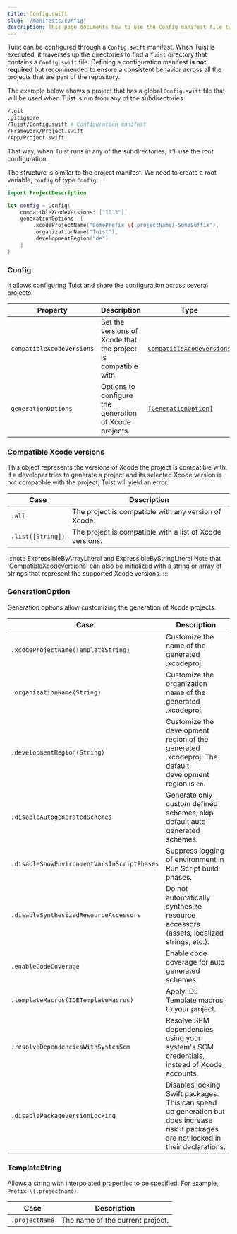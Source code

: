 ```yaml
---
title: Config.swift
slug: '/manifests/config'
description: This page documents how to use the Config manifest file to configure Tuist's functionalities globally.
---
```


Tuist can be configured through a `Config.swift` manifest.
When Tuist is executed, it traverses up the directories to find a `Tuist` directory that contains a `Config.swift` file.
Defining a configuration manifest **is not required** but recommended to ensure a consistent behavior across all the projects that are part of the repository.

The example below shows a project that has a global `Config.swift` file that will be used when Tuist is run from any of the subdirectories:

```bash
/.git
.gitignore
/Tuist/Config.swift # Configuration manifest
/Framework/Project.swift
/App/Project.swift
```

That way, when Tuist runs in any of the subdirectories, it'll use the root configuration.

The structure is similar to the project manifest. We need to create a root variable, `config` of type `Config`:

```swift
import ProjectDescription

let config = Config(
    compatibleXcodeVersions: ["10.3"],
    generationOptions: [
        .xcodeProjectName("SomePrefix-\(.projectName)-SomeSuffix"),
        .organizationName("Tuist"),
        .developmentRegion("de")
    ]
)
```

### Config

It allows configuring Tuist and share the configuration across several projects.

| Property                  | Description                                                    | Type                                                    | Required | Default |
| ------------------------- | -------------------------------------------------------------- | ------------------------------------------------------- | -------- | ------- |
| `compatibleXcodeVersions` | Set the versions of Xcode that the project is compatible with. | [`CompatibleXcodeVersions`](#compatible-xcode-versions) | No       | `.all`  |
| `generationOptions`       | Options to configure the generation of Xcode projects.         | [`[GenerationOption]`](#generationoption)               | No       | `[]`    |

### Compatible Xcode versions

This object represents the versions of Xcode the project is compatible with. If a developer tries to generate a project and its selected Xcode version is not compatible with the project, Tuist will yield an error:

| Case              | Description                                              |
| ----------------- | -------------------------------------------------------- |
| `.all`            | The project is compatible with any version of Xcode.     |
| `.list([String])` | The project is compatible with a list of Xcode versions. |

:::note ExpressibleByArrayLiteral and ExpressibleByStringLiteral
Note that 'CompatibleXcodeVersions' can also be initialized with a string or array of strings that represent the supported Xcode versions.
:::

### GenerationOption

Generation options allow customizing the generation of Xcode projects.

| Case                                        | Description                                                                                                                            |
| ------------------------------------------- | -------------------------------------------------------------------------------------------------------------------------------------- |
| `.xcodeProjectName(TemplateString)`         | Customize the name of the generated .xcodeproj.                                                                                        |
| `.organizationName(String)`                 | Customize the organization name of the generated .xcodeproj.                                                                           |
| `.developmentRegion(String)`                | Customize the development region of the generated .xcodeproj. The default development region is `en`.                                  |
| `.disableAutogeneratedSchemes`              | Generate only custom defined schemes, skip default auto generated schemes.                                                             |
| `.disableShowEnvironmentVarsInScriptPhases` | Suppress logging of environment in Run Script build phases.                                                                            |
| `.disableSynthesizedResourceAccessors`      | Do not automatically synthesize resource accessors (assets, localized strings, etc.).                                                  |
| `.enableCodeCoverage`                       | Enable code coverage for auto generated schemes.                                                                                       |
| `.templateMacros(IDETemplateMacros)`        | Apply IDE Template macros to your project.                                                                                             |
| `.resolveDependenciesWithSystemScm`         | Resolve SPM dependencies using your system's SCM credentials, instead of Xcode accounts.                                               |
| `.disablePackageVersionLocking`             | Disables locking Swift packages. This can speed up generation but does increase risk if packages are not locked in their declarations. |

### TemplateString

Allows a string with interpolated properties to be specified. For example, `Prefix-\(.projectname)`.

| Case           | Description                      |
| -------------- | -------------------------------- |
| `.projectName` | The name of the current project. |
